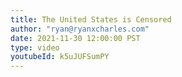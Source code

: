 ```yaml
---
title: The United States is Censored
author: "ryan@ryanxcharles.com"
date: 2021-11-30 12:00:00 PST
type: video
youtubeId: k5uJUFSumPY
---
```


